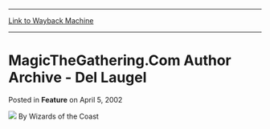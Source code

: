 
---
[Link to Wayback Machine](https://web.archive.org/web/20211025012417/https://magic.wizards.com/en/articles/archive/feature/magicthegatheringcom-author-archive-del-laugel-2002-04-05)

[_metadata_:wayback_url]:- "https://magic.wizards.com/en/articles/archive/feature/magicthegatheringcom-author-archive-del-laugel-2002-04-05"
[_metadata_:wayback_raw_url]:- "https://web.archive.org/web/20211025012417id_/https://magic.wizards.com/en/articles/archive/feature/magicthegatheringcom-author-archive-del-laugel-2002-04-05"
[_metadata_:wayback_capture_timestamp]:- "2021-10-25 01:24:17+00:00"
[_metadata_:generator]:- "Drupal 7 (http://drupal.org)"
[_metadata_:publish_date]:- "2002-04-05"
---


MagicTheGathering.Com Author Archive - Del Laugel
=================================================



 Posted in **Feature**
 on April 5, 2002 






![](https://media.magic.wizards.com/styles/auth_small/public/images/person/wizards_author.jpg)
By Wizards of the Coast

















